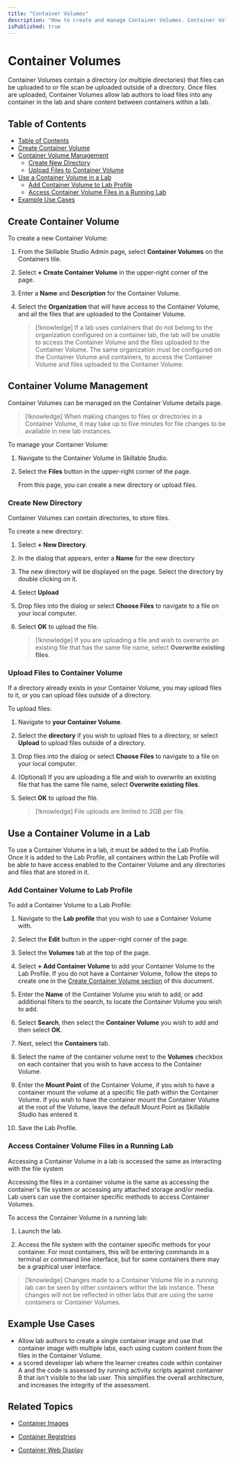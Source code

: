 ```yaml
---
title: "Container Volumes"
description: "How to create and manage Container Volumes. Container Volumes are used to store and access files within containers in Skillable Studio."
isPublished: true
---
```


# Container Volumes

Container Volumes contain a directory (or multiple directories) that files can be uploaded to or file scan be uploaded outside of a directory. Once files are uploaded, Container Volumes allow lab authors to load files into any container in the lab and share content between containers within a lab. 

## Table of Contents 

- [Table of Contents](#table-of-contents)
- [Create Container Volume](#create-container-volume)
- [Container Volume Management](#container-volume-management)
    - [Create New Directory](#create-new-directory)
    - [Upload Files to Container Volume](#upload-files-to-container-volume)
- [Use a Container Volume in a Lab](#use-a-container-volume-in-a-lab)
    - [Add Container Volume to Lab Profile](#add-container-volume-to-lab-profile)
    - [Access Container Volume Files in a Running Lab](#access-container-volume-files-in-a-running-lab)
- [Example Use Cases](#example-use-cases)

## Create Container Volume

To create a new Container Volume: 

1. From the Skillable Studio Admin page, select **Container Volumes** on the Containers tile. 

1. Select **+ Create Container Volume** in the upper-right corner of the page. 

1. Enter a **Name** and **Description** for the Container Volume. 

1. Select the **Organization** that will have access to the Container Volume, and all the files that are uploaded to the Container Volume.

    >[!knowledge] If a lab uses containers that do not belong to the organization configured on a container lab, the lab will be unable to access the Container Volume and the files uploaded to the Container Volume. The same organization must be configured on the Container Volume and containers, to access the Container Volume and files uploaded to the Container Volume. 

## Container Volume Management

Container Volumes can be managed on the Container Volume details page. 

>[!knowledge] When making changes to files or directories in a Container Volume, it may take up to five minutes for file changes to be available in new lab instances.


To manage your Container Volume: 

1. Navigate to the Container Volume in Skillable Studio. 

1. Select the **Files** button in the upper-right corner of the page. 

    From this page, you can create a new directory or upload files.

### Create New Directory 

Container Volumes can contain directories, to store files. 


To create a new directory: 

1. Select **+ New Directory**. 

1. In the dialog that appears, enter a **Name** for the new directory

1. The new directory will be displayed on the page. Select the directory by double clicking on it. 

1. Select **Upload**

1. Drop files into the dialog or select **Choose Files** to navigate to a file on your local computer. 

1. Select **OK** to upload the file. 

    >[!knowledge] If you are uploading a file and wish to overwrite an existing file that has the same file name, select **Overwrite existing files**. 

### Upload Files to Container Volume 

If a directory already exists in your Container Volume, you may upload files to it, or you can upload files outside of a directory. 

To upload files: 

1. Navigate to **your Container Volume**.

1. Select the **directory** if you wish to upload files to a directory, or select **Upload** to upload files outside of a directory. 

1. Drop files into the dialog or select **Choose Files** to navigate to a file on your local computer. 

1. (Optional) If you are uploading a file and wish to overwrite an existing file that has the same file name, select **Overwrite existing files**. 

1. Select **OK** to upload the file. 

    >[!knowledge] File uploads are limited to 2GB per file. 

## Use a Container Volume in a Lab 

To use a Container Volume in a lab, it must be added to the Lab Profile. Once it is added to the Lab Profile, all containers within the Lab Profile will be able to have access enabled to the Container Volume and any directories and files that are stored in it. 

### Add Container Volume to Lab Profile

To add a Container Volume to a Lab Profile: 

1. Navigate to the **Lab profile** that you wish to use a Container Volume with. 

1. Select the **Edit** button in the upper-right corner of the page. 

1. Select the **Volumes** tab at the top of the page. 

1. Select **+ Add Container Volume** to add your Container Volume to the Lab Profile. If you do not have a Container Volume, follow the steps to create one in the [Create Container Volume section](#create-container-volume) of this document.

1. Enter the **Name** of the Container Volume you wish to add, or add additional filters to the search, to locate the Container Volume you wish to add. 

1. Select **Search**, then select the **Container Volume** you wish to add and then select **OK**. 

1. Next, select the **Containers** tab. 

1. Select the name of the container volume next to the **Volumes** checkbox on each container that you wish to have access to the Container Volume. 

1. Enter the **Mount Point** of the Container Volume, if you wish to have a container mount the volume at a specific file path within the Container Volume. If you wish to have the container mount the Container Volume at the root of the Volume, leave the default Mount Point as Skillable Studio has entered it. 

1. Save the Lab Profile. 

### Access Container Volume Files in a Running Lab

Accessing a Container Volume in a lab is accessed the same as interacting with the file system 

Accessing the files in a container volume is the same as accessing the container's file system or accessing any attached storage and/or media. Lab users can use the container specific methods to access Container Volumes.

To access the Container Volume in a running lab: 

1. Launch the lab. 

1. Access the file system with the container specific methods for your container. For most containers, this will be entering commands in a terminal or command line interface, but for some containers there may be a graphical user interface. 

>[!knowledge] Changes made to a Container Volume file in a running lab can be seen by other containers within the lab instance. These changes will not be reflected in other labs that are using the same containers or Container Volumes.

## Example Use Cases

- Allow lab authors to create a single container image and use that container image with multiple labs, each using custom content from the files in the Container Volume.
- a scored developer lab where the learner creates code within container A and the code is assessed by running activity scripts against container B that isn't visible to the lab user. This simplifies the overall architecture, and increases the integrity of the assessment. 

## Related Topics 

- [Container Images](container-images.md)

- [Container Registries](container-registries.md)

- [Container Web Display](container-web-display.md)

